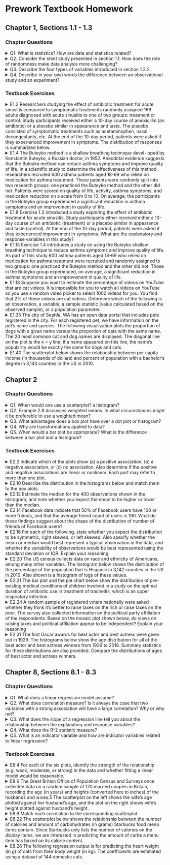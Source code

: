 # Prework Textbook Homework

## Chapter 1, Sections 1.1 - 1.3

### Chapter Questions
<details>
  <summary>Q1. What is statistics? How are data and statistics related?</summary>

  <blockquote>

  Statistics is the study of how to best collect, analyze, and draw conclusions from data, where data can be understood as information gained from observable events. (_Open Intro_ 8)

  </blockquote>


</details>

<details>
  <summary>Q2. Consider the stent study presented in section 1.1. How does the role of randomness make data analysis more challenging?</summary>

  <blockquote>

  In the stent study presented in section 1.1, the control group surprisingly had a lower rate of patients with a stroke (12%) than the treatment group (20%). However, in most natural processes there is a factor of randomness (chaos) resulting in a variation of values. Consequently, a difference like this should not stand alone. Those conducting the study have to ask if the difference in values is _significant_, meaning that the difference is too unlikely to have occurred by random chance/variation.

  </blockquote>

</details>

<details>
  <summary>Q3. Describe the four types of variables introduced in section 1.2.2.</summary>

  <blockquote>

  Broadly speaking, variables can be divided into two primary groups: _categorical_ and _numerical_. Each of these can further be divided into two respective subgroups. Categorical variables are either _nominal_ or _ordinal_. Numerical variables are either _discrete_ or _continuous_.

  Nominal variables have no natural order to them (e.g. eye color, city of birth), while ordinal variables do have a natural order despite being non-numerical (e.g. Likert scales). Discrete variables are countable, meaning they increase incrementally and one can therefore meaningfully identify the "next" value (e.g. points in a game, dollar values). Continuous variables, on the other hand, do not have a "next" element and can instead be represented by intervals that are dense with values.

  </blockquote>

</details>

<details>
  <summary>Q4. Describe in your own words the difference between an observational study and an experiment?</summary>

  <blockquote>

  An observational study collects data--whether past, present, or across time--without attempting to affect the subjects via treatment. An experiment, on the other hand, applies a treatment to some or all of the subjects studied. Experiments are typically conducted when researchers want to identify a causal connection.

  </blockquote>

</details>

### Textbook Exercises

<details>
  <summary>E1.2 Researchers studying the effect of antibiotic treatment for acute
sinusitis compared to symptomatic treatments randomly assigned 166 adults diagnosed with acute sinusitis to
one of two groups: treatment or control. Study participants received either a 10-day course of amoxicillin (an
antibiotic) or a placebo similar in appearance and taste. The placebo consisted of symptomatic treatments
such as acetaminophen, nasal decongestants, etc. At the end of the 10-day period, patients were asked if
they experienced improvement in symptoms. The distribution of responses is summarized below.</summary>

<blockquote>

  <details>
    <summary>(a) What percent of patients in the treatment group experienced improvement in symptoms?</summary>

  <blockquote>
  66 / 85 = 77.647% of patients in the treatment group reported improvement in symptoms.
  </blockquote>

  </details>

  <details>
    <summary>(b) What percent experienced improvement in symptoms in the control group?</summary>

  <blockquote>
  65 / 81 = 80.247% of patients in the control group reported improvement in symptoms.
  </blockquote>

  </details>

  <details>
    <summary>(c) In which group did a higher percentage of patients experience improvement in symptoms?</summary>

  <blockquote>
  A higher percentage of patients in the control group (!) reported improvement in symptoms.
  </blockquote>

  </details>

  <details>
    <summary>(d) Your findings so far might suggest a real difference in effectiveness of antibiotic and placebo treatments
for improving symptoms of sinusitis. However, this is not the only possible conclusion that can be drawn
based on your findings so far. What is one other possible explanation for the observed difference between
the percentages of patients in the antibiotic and placebo treatment groups that experience improvement
in symptoms of sinusitis?</summary>

  <blockquote>
  Since the placebo consisted of symptomatic treatments and the patients were self-reporting their improvement, it's possible that the patients were more likely to feel better from the placebo regardless of whether the sinusitis was being addressed. In other words, the patients may have been reporting temporary relief as improvement.
  </blockquote>

  </details>

</blockquote>

</details>

<details>
  <summary>E1.4 The Buteyko method is a shallow breathing technique devel-
oped by Konstantin Buteyko, a Russian doctor, in 1952. Anecdotal evidence suggests that the Buteyko
method can reduce asthma symptoms and improve quality of life. In a scientific study to determine the
effectiveness of this method, researchers recruited 600 asthma patients aged 18-69 who relied on medication
for asthma treatment. These patients were randomly split into two research groups: one practiced the
Buteyko method and the other did not. Patients were scored on quality of life, activity, asthma symptoms,
and medication reduction on a scale from 0 to 10. On average, the participants in the Buteyko group
experienced a significant reduction in asthma symptoms and an improvement in quality of life.</summary>

<blockquote>

  <details>
  <summary>(a) Identify the main research question of the study.</summary>

  <blockquote>
  Does the Buteyko method reduce asthma symptoms and improve quality of life for people with asthma between ages 18-69?
  </blockquote>

  </details>

  <details>
  <summary>(b) Who are the subjects in this study, and how many are included?</summary>

  <blockquote>
  The subjects of the study are 600 asthma patients aged 18-69.
  </blockquote>

  </details>

  <details>
  <summary>(c) What are the variables in the study? Identify each variable as numerical or categorical. If numerical,
state whether the variable is discrete or continuous. If categorical, state whether the variable is ordinal.</summary>

  <blockquote>
  The variables are

  - quality of life
  - activity
  - asthma symptoms
  - medication reduction

where each is rated on a scale of 0 to 10. This scale is ostensibly numerical > discrete; however, I think that it is functionally ordinal. For example, one could just as meaningfully make the scale A - K, and the difference between, I and K is as meaningful as the difference between 8 and 10.

  </blockquote>

</details>

</blockquote>

</details>

<details>
  <summary>E1.8 Exercise 1.2 introduced a study exploring the effect of antibiotic
treatment for acute sinusitis. Study participants either received either a 10-day course of an antibiotic
(treatment) or a placebo similar in appearance and taste (control). At the end of the 10-day period, patients
were asked if they experienced improvement in symptoms. What are the explanatory and response variables
in this study?</summary>

  <blockquote>

  The explanatory variable is whether the patient took the placebo or the antibiotic treatment; the response variable is whether or not the patients reported improvement in symptoms.

  </blockquote>
</details>

<details>
  <summary>E1.15 Exercise 1.4 introduces a study on using the Buteyko shallow
breathing technique to reduce asthma symptoms and improve quality of life. As part of this study 600
asthma patients aged 18-69 who relied on medication for asthma treatment were recruited and randomly
assigned to two groups: one practiced the Buteyko method and the other did not. Those in the Buteyko
group experienced, on average, a significant reduction in asthma symptoms and an improvement in quality
of life.</summary>

<blockquote>

<details>
<summary>(a) Identify the population of interest and the sample in this study.</summary>

<blockquote>
The population of interest is asthma patients who relied on medication for asthma treatment and were aged 18 - 69 years, and the sample is the 600 asthma patients within that same group who were recruited and randomly assigned into treatment groups.
</blockquote>

</details>

<details>
<summary>(b) Comment on whether or not the results of the study can be generalized to the population, and if the findings of the study can be used to establish causal relationships.</summary>

<blockquote>
One should be careful about generalizing from a sample to the population; typically, one wants to duplicate an experiment multiple times with different samples to make an inference for a population. However, the fundamental pieces for inference are there: a fairly large random sample from the population. Likewise, the basic components for causal inference are in place: an experiment with a control group and a treatment group. That said, one typically tries to block subjects into groups to control for variation between sub-populations.
</blockquote>

</details>

</blockquote>

</details>

<details>
  <summary>E1.18 Suppose you want to estimate the percentage of videos on YouTube that are cat
videos. It is impossible for you to watch all videos on YouTube so you use a random video picker to select 1000 videos for you. You find that 2% of these videos are cat videos. Determine which of the following is an observation, a variable, a sample statistic (value calculated based on the observed sample), or a population parameter.</summary>

<blockquote>

  <details>
    <summary>(a) Percentage of all videos on YouTube that are cat videos.</summary>

  <blockquote>
  Population parameter
  </blockquote>

  </details>

  <details>
    <summary>(b) 2%</summary>

  <blockquote>
  sample statistic
  </blockquote>

  </details>

  <details>
    <summary>(c)A video in your sample.</summary>

  <blockquote>
  An observation
  </blockquote>

  </details>

  <details>
    <summary>(d) Whether or not a video is a cat video.</summary>

  <blockquote>
  A variable
  </blockquote>

  </details>

</blockquote>

</details>

<details>
  <summary> E1.35 The city of Seattle, WA has an open data portal that includes pets registered in the city. For each registered pet, we have information on the pet’s name and species. The following visualization plots the proportion of dogs with a given name versus the proportion of cats with the same name. The 20 most common cat and dog names are displayed. The diagonal line on the plot is the x = y line; if a name appeared on this line, the name’s popularity would be exactly the same for dogs and cats. </summary>

<blockquote>

  <details>
    <summary>(a) Are these data collected as part of an experiment or an observational study?</summary>

  <blockquote>
  Observational study
  </blockquote>

  </details>

  <details>
      <summary>(b) What is the most common dog name? What is the most common cat name?</summary>

  <blockquote>
  The most common dog name is Lucy. The most common cat name is Luna. (This seems right to me. There are so many pets named Luna.)
  </blockquote>

  </details>

  <details>
      <summary>(c)What names are more common for cats than dogs?</summary>

  <blockquote>
  Oliver and Lily. (Sophie is actually pointing across the y = x line.)
  </blockquote>

  </details>

  <details>
      <summary>(d) Is the relationship between the two variables positive or negative? What does this mean in context of the data?</summary>

  <blockquote>
  The relationship between the two variables is positive, meaning that if a name is more common for cats, it tends to also be more common for dogs (and vice versa).
  </blockquote>

  </details>

</blockquote>

</details>

<details>
  <summary>E1.40 The scatterplot below shows the relationship between per capita income (in thousands of dollars) and percent of population with a bachelor’s degree in 3,143 counties in the US in 2010.</summary>

<blockquote>

  <details>
      <summary>(a) What are the explanatory and response variables?</summary>

  <blockquote>
    The explanatory variable is the county percent of the population with a bachelor's degree, and the response variable is the county per capita income.
  </blockquote>

  </details>

  <details>
      <summary>(b) Describe the relationship between the two variables. Make sure to discuss unusual observations, if any. </summary>

  <blockquote>
    The two variables have a positive correlation that appears mostly linear, though there are many more values clustered in the lower left quadrant of the plot. There aren't many, if any, outliers, though there is a point that seems to have unusually high per capita income (~$65,000) for its bachelor's degree percentage (~58%).
  </blockquote>

  </details>

  <details>
      <summary>(c)Can we conclude that having a bachelor’s degree increases one’s income?</summary>

  <blockquote>
    No, we cannot conclude that having a bachelor's degree increases one's income (causation); however, the two are likely correlated.
  </blockquote>

  </details>

</blockquote>

</details>

## Chapter 2

### Chapter Questions
<details>
  <summary>Q1. When would one use a scatterplot? a histogram?</summary>

  <blockquote>

  A scatterplot is used to provide a case-by-case view of data for two numerical variables (_Open Intro_ 41), typically to see whether those variables are associated or correlated in some way.

  A histogram, on the other hand, is used to identify the distribution of a single numerical variable by collecting its values into bins and plotting the frequency or relative frequency of those bins.

  </blockquote>

</details>

<details>
  <summary>Q2. Example 2.8 discusses weighted means. In what circumstances might it be preferable to use a weighted mean?</summary>

  <blockquote>

  In some sense, all means are weighted; however, the typical mean simply equally weights all values. However, there are many cases where the weights of values should not be equal. For example, an instructor commonly assigns different weights to different assignments or assignment categories so that they affect a student's final grade differently. For example, an exam grade is typically weighted with a higher percentage of a student's overall grade than an individual homework grade.

  </blockquote>

</details>

<details>
  <summary>Q3. What advantages does a box plot have over a dot plot or histogram?</summary>

  <blockquote>

  Dotplots, histograms, and box plots are all different representations of a variable's distribution. A box plot, however, typically allows explicit representation of outliers (if 1.5xIQR beyond the box) as well as clear demarcations of the five-number summary and thus which quartiles of the distribution are closest together or most spread apart.

  </blockquote>

</details>

<details>
  <summary>Q4. Why are transformations applied to data?</summary>

  <blockquote>

  Transformations are typically applied for two distinct reasons: To see clustered data more clearly, and to determine the behavior of clustered data points--for example, to determine whether the data follows a logarithmic or exponential growth pattern.

  </blockquote>

</details>

<details>
  <summary>Q5. When would a bar plot be appropriate? What is the difference between a bar plot and a histogram?</summary>

  <blockquote>

  Bar plots are typically used to compare summary/aggregate data related to the categories of one or multiple categorical variables, whereas histograms are used to show distributions of numerical variables. (These can also be multi-dimensional, but sometimes it's a bit much to read.)

  </blockquote>

</details>

### Textbook Exercises

<details>
  <summary>E2.2 Indicate which of the plots show (a) a positive association, (b) a negative association, or (c) no association. Also determine if the positive and negative associations are linear or nonlinear. Each part may refer to more than one plot.</summary>

  <blockquote>

  (1) (a) positive association, linear

  (2) (c) no association, non-linear

  (3) (a) positive association, non-linear

  (4) (c) negative association, linear

  </blockquote>

</details>

<details>
  <summary>E2.10 Describe the distribution in the histograms below and match them to the box plots.</summary>

  <blockquote>

  (a) (2) normal distribution, some outliers on either side

  (b) (3) uniform distribution, no outliers

  (c) (1) distribution skewed right, outliers on right side of distribution

  </blockquote>

</details>

<details>
  <summary>E2.12 Estimate the median for the 400 observations shown in the histogram, and note
whether you expect the mean to be higher or lower than the median.</summary>

  <blockquote>

  The median is about 82.5, and I'd expect the mean to be lower than that since the distribution is skewed left.

  </blockquote>

</details>

<details>
  <summary>E2.14 Facebook data indicate that 50% of Facebook users have 100 or more friends,
and that the average friend count of users is 190. What do these findings suggest about the shape of the distribution of number of friends of Facebook users?</summary>

<blockquote>

These findings suggest that the distribution shape is skewed right, with outliers in the higher values that pull the mean higher than the median.

</blockquote>

</details>

<details>
  <summary>E2.16 For each of the following, state whether you expect the distribution to be symmetric, right skewed, or left skewed. Also specify whether the mean or median would best represent a typical observation in the data, and whether the variability of observations would be best represented using the standard deviation or IQR. Explain your reasoning.</summary>

<blockquote>

  <details>
    <summary>(a) Housing prices in a country where 25% of the houses cost below $350,000, 50% of the houses cost below $450,000, 75% of the houses cost below $1,000,000 and there are a meaningful number of houses that cost more than $6,000,000.</summary>

  <blockquote>
    The distribution is likely right-skewed, with a tail into the higher house prices that makes the mean larger than the median. Here, the median is the preferred measure for a typical observation, since the meaningful number of outlier values would pull the mean higher. For similar reasons, the IQR is a better representation of the variability since it depicts the spread of the middle 50% of the houses without being distorted by outlier values like the standard deviation.
  </blockquote>

  </details>

  <details>
    <summary>(b) Housing prices in a country where 25% of the houses cost below $300,000, 50% of the houses cost below $600,000, 75% of the houses cost below $900,000 and very few houses that cost more than $1,200,000.</summary>

  <blockquote>
  The distribution is likely symmetric, meaning the mean is a good representation of the typical value--though, honestly, I'd still rather use the median here, especially since part of the reason that I think the mean is useful here is that it's close to the median. The standard deviation is also not distorted by the extreme values as much, making it more useful. Though, once again, I'd still prefer using the IQR.
  </blockquote>

  </details>

  <details>
    <summary>(c) Number of alcoholic drinks consumed by college students in a given week. Assume that most of these students don’t drink since they are under 21 years old, and only a few drink excessively.</summary>

  <blockquote>
  This distribution is likely skewed right. The median would therefore be the preferred measure of central tendency, since the few unusually high values would distort the typical value by pulling it too high. Here, the IQR would better represent the variability, showing most of the values to the left of the distribution with a few extreme values, which would distort the standard deviation.
  </blockquote>

  </details>

  <details>
    <summary>(d) Annual salaries of the employees at a Fortune 500 company where only a few high level executives earn much higher salaries than all the other employees.</summary>

  <blockquote>
  Here, I'd give the same answer as (c).
  </blockquote>

  </details>

</blockquote>

</details>

<details>
  <summary>E2.20 The US census collects data on race and ethnicity of Americans, among many
other variables. The histogram below shows the distribution of the percentage of the population that is Hispanic in 3,142 counties in the US in 2010. Also shown is a histogram of logs of these values.</summary>

<blockquote>

  <details>
    <summary>(a) Describe the numerical distribution and comment on why we might want to use log-transformed values in analyzing or modeling these data.</summary>

  <blockquote>
  The distribution is heavily right-skewed, meaning that a logarithmic distribution "breaks up" the clustered left portion of the graph so we can see the breakdown of the different power-of-ten ranges. Notice that, once a logarithmic transformation is applied, we have a "normal distribution" to work with.
  </blockquote>

  </details>

  <details>
    <summary>(b) What features of the distribution of the Hispanic population in US counties are apparent in the map but not in the histogram? What features are apparent in the histogram but not the map?</summary>

  <blockquote>
  The map allows us to see _which_ counties are most densely populated with Hispanics and whether those counties tend to cluster near each other--and they do, primarily in urban areas and the west, especially the southwest. The histograms allow us to see which densities are most common and the tendency of the county distributions overall, irrespective of location.
  </blockquote>

  </details>

  <details>
    <summary>(c) Is one visualization more appropriate or helpful than the other? Explain your reasoning. </summary>

  <blockquote>
  Which distribution is more appropriate or helpful depends entirely on which data question(s) is (are) being asked, given the answer to problem (b) above.
  </blockquote>

  </details>

</blockquote>

</details>

<details>
  <summary>E2.21 The bar plot and the pie chart below show the distribution of pre-existing
medical conditions of children involved in a study on the optimal duration of antibiotic use in treatment of tracheitis, which is an upper respiratory infection.</summary>

<blockquote>

  <details>
    <summary>(a) What features are apparent in the bar plot but not in the pie chart?</summary>

  <blockquote>
  The bar chart's x-axis shows exact numerical values for the relative frequencies. The relative values of each category are also clearer, since you can tell whether a bar is twice or three times the size of another, for example. Finally, it's much easier to determine the descending order of the values by reading from top to bottom rather than clockwise.
  </blockquote>

  </details>

  <details>
    <summary>(b) What features are apparent in the pie chart but not in the bar plot?</summary>

  <blockquote>
  Uh...the colors help distinguish the categories, and it's clearer that all categories are being shown rather than just a subset, since we are being shown a pie that suggests the full 100% of values being represented. With that, it's easier to see that each value is a proportion of 100% and thus it's (somewhat) easier to intuit which categories make bigger pieces of the pie, so to speak.
  </blockquote>

  </details>

  <details>
    <summary>(c) Which graph would you prefer to use for displaying these categorical data? </summary>

  <blockquote>
  I'd prefer using the bar chart. I definitely prefer reading linearly and having clear comparisons between the categories.
  </blockquote>

  </details>

</blockquote>

</details>

<details>
  <summary>E2.24 A random sample of registered voters nationally were asked whether they think it’s
better to raise taxes on the rich or raise taxes on the poor. The survey also collected information on the political party affiliation of the respondents. Based on the mosaic plot shown below, do views on raising taxes and political affiliation appear to be independent? Explain your reasoning</summary>

<blockquote>
Views on taxes and political affiliation to appear correlated. Specifically, while Republicans and Independent/Other do not seem significantly different from each other, Democrats appear to have a significantly higher number who prefer to raise taxes on the rich.
</blockquote>

</details>

<details>
  <summary>E2.31 The first Oscar awards for best actor and best actress were given out in 1929. The
histograms below show the age distribution for all of the best actor and best actress winners from 1929 to 2018. Summary statistics for these distributions are also provided. Compare the distributions of ages of best actor and actress winners.</summary>

<blockquote>
The best actresses skew strongly to the right, with almost all the winners being under 40 years old, while the best actors are roughly symmetrical around a mean of 43. The standard deviation confirms that the actresses' values are more spread out, and the actresses' mean is lower than that of the actors, despite the right tail pulling the actresses' mean value higher than the typical value.
</blockquote>

</details>

## Chapter 8, Sections 8.1 - 8.3

### Chapter Questions
<details>
  <summary>Q1. What does a linear regression model assume?</summary>

  <blockquote>

  A linear regression model assumes (_Open Intro_ 318):
  1. linearity: the data should trend in the shape of a line
  2. nearly normal residuals
  3. constant variability
  4. independent observations

  <blockquote>

</details>

<details>
  <summary>Q2. What does correlation measure? Is it always the case that two variables with a strong association will have a large correlation? Why or why not?</summary>

  <blockquote>

  Correlation measures the strength of the _linear_ trend of two variables. Two variables might have very strong non-linear association (e.g. quadratic or exponential) and thus have low correlation.

  </blockquote>

</details>

<details>
  <summary>Q3. What does the slope of a regression line tell you about the relationship between the explanatory and response variables?</summary>

  <blockquote>

  The slope of the regression line tells you the model's average rate of change of the response variable per one unit change of the explanatory variable.

  </blockquote>

</details>

<details>
  <summary>Q4. What does the R^2 statistic measure?</summary>

  <blockquote>

  R^2 measures the proportion of the response variable's variation that can be explained by a linear model.

  </blockquote>

</details>

<details>
  <summary>Q5. What is an indicator variable and how are indicator variables related to linear regression?</summary>

  <blockquote>

  An indicator variable recasts a categorical variable in binary, numerical terms (typically 0 and 1), which allows linear regression to be run on a scatterplot associating the indicator variable with another numerical variable.

  </blockquote>

</details>

### Textbook Exercises

<details>
  <summary>E8.4 For each of the six plots, identify the strength of the relationship (e.g.
weak, moderate, or strong) in the data and whether fitting a linear model would be reasonable.</summary>

<blockquote>

(a) strong, non-linear

(b) strong, non-linear

(c) strong, linear

(d) weak, non-linear

(e) weak, non-linear

(f) moderate, linear

</blockquote>
</details>

<details>
  <summary>E8.6  The Great Britain Office of Population Census and Surveys once collected
data on a random sample of 170 married couples in Britain, recording the age (in years) and heights
(converted here to inches) of the husbands and wives.5 The scatterplot on the left shows the wife’s age plotted against her husband’s age, and the plot on the right shows wife’s height plotted against husband’s height.</summary>

<blockquote>

  <details>
    <summary>(a) Describe the relationship between husbands’ and wives’ ages.</summary>

  <blockquote>
  The husbands' and wives' ages are strongly, linearly correlated.
  </blockquote>

  </details>

  <details>
    <summary>(b) Describe the relationship between husbands’ and wives’ heights.</summary>

  <blockquote>
  The husbands' and wives' heights are not correlated. It's just a random cloud.
  </blockquote>

  </details>

  <details>
    <summary>(c) Which plot shows a stronger correlation? Explain your reasoning.</summary>

  <blockquote>
  The ages plot has a stronger correlation, as the ages increase together with a clear linear trend, whereas, as stated above, the heights plot shows no linear trend--nor any other association.
  </blockquote>

  </details>

  <details>
    <summary>(d) Data on heights were originally collected in centimeters, and then converted to inches. Does this conversion affect the correlation between husbands’ and wives’ heights?</summary>

  <blockquote>
  No, this conversion does not affect the correlation between the husbands' and wives' heights. The conversion is a scalar multiplier, meaning there is no transformation to the shape of the distribution. In other words, all of the values are multiplied by the same scalar, meaning the shape of the distribution is identical with different numbers on the axes.
  </blockquote>

  </details>

</blockquote>

</details>

<details>
  <summary>E8.8 Match each correlation to the corresponding scatterplot.</summary>

  <blockquote>

  (a) (2)

  (b) (4)

  (c) (3)

  (d) (1)

  </blockquote>

</details>

<details>
  <summary>E8.22 The scatterplot below shows the relationship between the number of
calories and amount of carbohydrates (in grams) Starbucks food menu items contain. Since Starbucks only lists the number of calories on the display items, we are interested in predicting the amount of carbs a menu item has based on its calorie content.</summary>

<blockquote>

  <details>
    <summary>(a) Describe the relationship between number of calories and amount of carbohydrates (in grams) that Starbucks food menu items contain.</summary>

  <blockquote>
  The carbohydrates and calories have a moderate, positive linear correlation.
  </blockquote>

  </details>

  <details>
    <summary>(b) In this scenario, what are the explanatory and response variables?</summary>

  <blockquote>
  The calories are the explanatory variable, and the carbohydrates are the response variable.
  </blockquote>

  </details>

  <details>
    <summary>(c) Why might we want to fit a regression line to these data?</summary>

  <blockquote>
  We might want to fit a regression line to these data because the variables do increase together with a linear trend, and we want to make predictions about carbohydrate values using calorie values.
  </blockquote>

  </details>

  <details>
    <summary>(d) Do these data meet the conditions required for fitting a least squares line?</summary>

  <blockquote>
  Yes, these data meet linearity, nearly normal residuals, and independent observations. The variability may not be constant, as it seems to grow as calories increase. However, the difference may not be enough to deter us from using linear regression.
  </blockquote>

  </details>

</blockquote>

</details>

<details>
  <summary>E8.26 The following regression output is for predicting the heart weight (in g) of cats from their body weight (in kg). The coefficients are estimated using a dataset of 144 domestic cats.</summary>

<blockquote>

  <details>
    <summary>(a) Write out the linear model.</summary>

  <blockquote>
  h = 4.034b - 0.357
  </blockquote>

  </details>

  <details>
    <summary>(b) Interpret the intercept.</summary>

  <blockquote>
  The model predicts that a cat that weighs nothing (Schrodinger's cat?) would have a heart that weighs -0.357 g. This, of course, is nonsense.
  </blockquote>

  </details>

  <details>
    <summary>(c) Interpret the slope. </summary>

  <blockquote>
  The model predicts that for every kg increase in cat weight (mass), there will be a 4.034 grams increase in the cat's heart weight (mass).
  </blockquote>

  </details>

  <details>
    <summary>(d) Interpret R^2. </summary>

  <blockquote>
  The model explains 64.66% of the variability in the cats' heart weights.
  </blockquote>

  </details>

  <details>
    <summary>(e) Calculate the correlation coefficient. </summary>

  <blockquote>
  Sqrt(R^2 = 0.6466) = 0.8041
  </blockquote>

  </details>

</blockquote>
</details>
